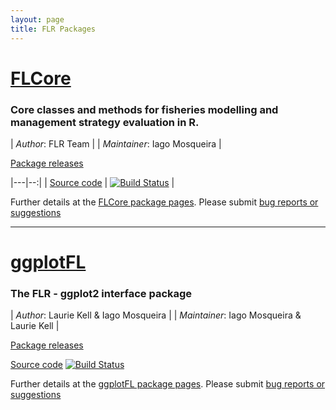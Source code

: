 ```yaml
---
layout: page
title: FLR Packages
---
```


# [FLCore](http://flr-project.org/FLCore)

### Core classes and methods for fisheries modelling and management strategy evaluation in R.

| *Author*: FLR Team |  | *Maintainer*: Iago Mosqueira |

[Package releases](https://github.com/flr/FLCore/releases/latest)

|---|--:|
| [Source code](http://github.com/flr/FLCore/) | [![Build Status](https://travis-ci.org/flr/FLCore.svg?branch=master)](https://travis-ci.org/flr/FLCore) |

Further details at the [FLCore package pages](http://flr-project.org/FLCore). Please submit [bug reports or suggestions](https://github.com/flr/FLCore/issues)

___

# [ggplotFL](http://flr-project.org/ggplotFL)

### The FLR - ggplot2 interface package

| *Author*: Laurie Kell & Iago Mosqueira |  | *Maintainer*: Iago Mosqueira & Laurie Kell |

[Package releases](https://github.com/flr/ggplotFL/releases/latest)

[Source code](http://github.com/flr/ggplotFL/) [![Build Status](https://travis-ci.org/flr/ggplotFL.svg?branch=master)](https://travis-ci.org/flr/ggplotFL)

Further details at the [ggplotFL package pages](http://flr-project.org/ggplotFL). Please submit [bug reports or suggestions](https://github.com/flr/ggplotFL/issues)

